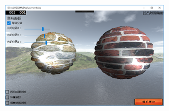 ![image](https://github.com/Gavin991/DirectX12CodeSamples/blob/master/DirectX12CodeSamplesSolution/DirectX12XAMLDisplacementMap/DirectX12XAMLDisplacementMap.png)